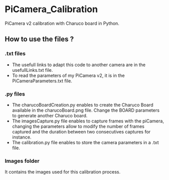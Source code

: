 # PiCamera_Calibration

<p align='justify'>

PiCamera v2 calibration with Charuco board in Python.
## How to use the files ?

### .txt files
* The usefull links to adapt this code to another camera are in the usefullLinks.txt file. <br/>
* To read the parameters of my PiCamera v2, it is in the PiCameraParameters.txt file. <br/>

### .py files
* The charucoBoardCreation.py enables to create the Charuco Board available in the charucoBoard.png file. Change the BOARD parameters to generate another Charuco board. <br/>
* The imagesCapture.py file enables to capture frames with the piCamera, changing the parameters allow to modify the number of frames captured and the duration between two consecutives captures for instance. <br/> 
* The calibration.py file enables to store the camera parameters in a .txt file.

### Images folder
It contains the images used for this calibration process.

</p>
